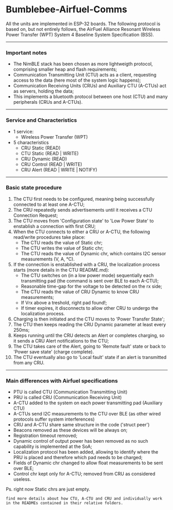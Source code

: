 # Bumblebee-Airfuel-Comms

All the units are implemented in ESP-32 boards.
The following protocol is based on, but not entirely follows, the AirFuel Alliance Resonant Wireless Power Transfer (WPT) System
4 Baseline System Specification (BSS).

------------------------------------------------

### Important notes

- The NimBLE stack has been chosen as more lightweigth protocol, comprising smaller heap and flash requirements;
- Communication Transmitting Unit (CTU) acts as a client, requesting access to the data (here most of the system logic happens);
- Communication Receiving Units (CRUs) and Auxiliary CTU (A-CTUs) act as servers, holding the data;
- This implements a bluetooth protocol between one host (CTU) and many peripherals (CRUs and A-CTUs). 

------------------------------------------------- 

### Service and Characteristics

- 1 service:
  - Wireless Power Transfer (WPT)
- 5 characteristics
  - CRU Static (READ)
  - CTU Static (READ | WRITE)
  - CRU Dynamic (READ)
  - CRU Control (READ | WRITE)
  - CRU Alert (READ | WRITE | NOTIFY)
-------------------------------------------------

### Basic state procedure
1. The CTU first needs to be configured, meaning being successfully connected to at least one A-CTU;
2. The CRU repeatedly sends advertisements until it receives a CTU Connection Request;
3. The CTU moves from 'Configuration state' to 'Low Power State' to enstablish a connection with first CRU;
4. When the CTU connects to either a CRU or A-CTU, the following read/write procedures take place:
      - The CTU reads the value of Static chr;
      - The CTU writes the value of Static chr;
      - The CTU reads the value of Dynamic chr, which contains I2C sensor measurements (V, A, °C).
5. If the connection is enstablished with a CRU, the localization process starts (more details in the CTU README.md):
      - The CTU switches on (in a low power mode) sequentially each transmitting pad (the command is sent over BLE to each A-CTU);
      - Reasonable time-gap for the voltage to be detected on the rx side;
      - The CTU reads the value of CRU Dynamic to know CRU measurements;
      - If Vrx above a treshold, right pad found!;
      - If timer expires, it disconnects to allow other CRU to undergo the localization process.
6. Charging is then initiated and the CTU moves to 'Power Transfer State';
7. The CTU then keeps reading the CRU Dynamic parameter at least every 250ms;
8. Keeps running until the CRU detects an Alert or completes charging, so it sends a CRU Alert notifications to the CTU;
9. The CTU takes care of the Alert, going to 'Remote fault' state or back to 'Power save state' (charge complete).
10. The CTU eventually also go to 'Local fault' state if an alert is transmitted from any CRU.


-------------------------------------------------
### Main differences with Airfuel specifications

- PTU is called CTU (Communication Transmitting Unit)
- PRU is called CRU (Communication Receiving Unit)
- A-CTU added to the system on each power transmitting pad (Auxiliary CTU)
- A-CTUs send I2C measurements to the CTU over BLE (as other wired protocols suffer system interferences)
- CRU and A-CTU share same structure in the code ('struct peer')
- Beacons removed as these devices will be always on;
- Registration timeout removed;
- Dynamic control of output power has been removed as no such capability is implemented at the SoA;
- Localization protocol has been added, allowing to identify where the PRU is placed and therefore which pad needs to be charged;
- Fields of Dynamic chr changed to allow float measurements to be sent over BLE;
- Control chr kept only for A-CTU; removed from CRU as considered useless.

Ps. right now Static chrs are just empty.

 `find more details about how CTU, A-CTU and CRU and individually work in the READMEs contained in their relative folders.`